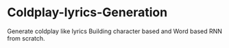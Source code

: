 # Coldplay-lyrics-Generation
Generate coldplay like lyrics
Building character based and Word based RNN from scratch.
